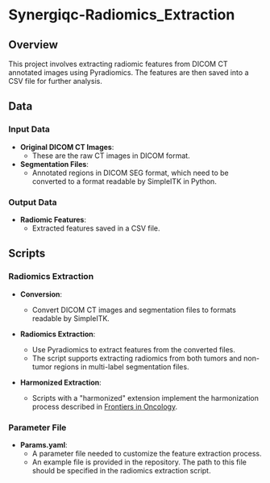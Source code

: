 # Synergiqc-Radiomics_Extraction

## Overview

This project involves extracting radiomic features from DICOM CT annotated images using Pyradiomics. The features are then saved into a CSV file for further analysis.

## Data

### Input Data

- **Original DICOM CT Images**: 
  - These are the raw CT images in DICOM format.
- **Segmentation Files**:
  - Annotated regions in DICOM SEG format, which need to be converted to a format readable by SimpleITK in Python.

### Output Data

- **Radiomic Features**:
  - Extracted features saved in a CSV file.

## Scripts

### Radiomics Extraction

- **Conversion**:
  - Convert DICOM CT images and segmentation files to formats readable by SimpleITK.
  
- **Radiomics Extraction**:
  - Use Pyradiomics to extract features from the converted files. 
  - The script supports extracting radiomics from both tumors and non-tumor regions in multi-label segmentation files.
  
- **Harmonized Extraction**:
  - Scripts with a "harmonized" extension implement the harmonization process described in [Frontiers in Oncology](https://doi.org/10.3389/fonc.2023.1196414).
  
### Parameter File

- **Params.yaml**:
  - A parameter file needed to customize the feature extraction process.
  - An example file is provided in the repository. The path to this file should be specified in the radiomics extraction script.

